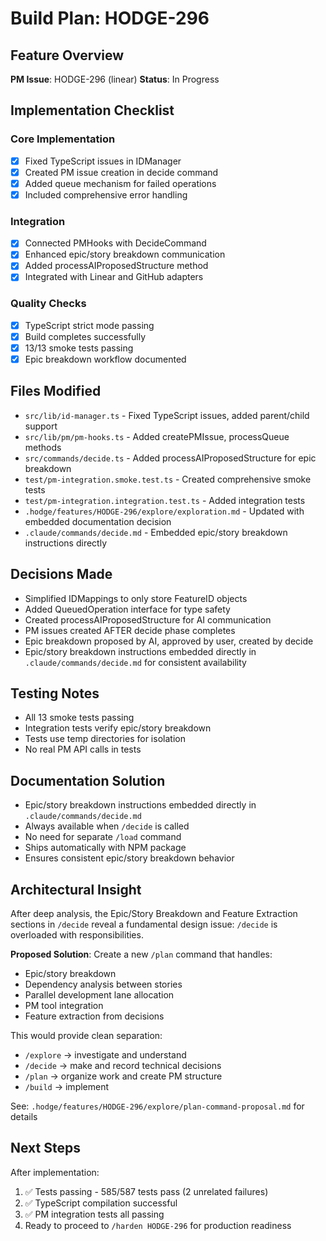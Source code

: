 # Build Plan: HODGE-296

## Feature Overview
**PM Issue**: HODGE-296 (linear)
**Status**: In Progress

## Implementation Checklist

### Core Implementation
- [x] Fixed TypeScript issues in IDManager
- [x] Created PM issue creation in decide command
- [x] Added queue mechanism for failed operations
- [x] Included comprehensive error handling

### Integration
- [x] Connected PMHooks with DecideCommand
- [x] Enhanced epic/story breakdown communication
- [x] Added processAIProposedStructure method
- [x] Integrated with Linear and GitHub adapters

### Quality Checks
- [x] TypeScript strict mode passing
- [x] Build completes successfully
- [x] 13/13 smoke tests passing
- [x] Epic breakdown workflow documented

## Files Modified
- `src/lib/id-manager.ts` - Fixed TypeScript issues, added parent/child support
- `src/lib/pm/pm-hooks.ts` - Added createPMIssue, processQueue methods
- `src/commands/decide.ts` - Added processAIProposedStructure for epic breakdown
- `test/pm-integration.smoke.test.ts` - Created comprehensive smoke tests
- `test/pm-integration.integration.test.ts` - Added integration tests
- `.hodge/features/HODGE-296/explore/exploration.md` - Updated with embedded documentation decision
- `.claude/commands/decide.md` - Embedded epic/story breakdown instructions directly

## Decisions Made
- Simplified IDMappings to only store FeatureID objects
- Added QueuedOperation interface for type safety
- Created processAIProposedStructure for AI communication
- PM issues created AFTER decide phase completes
- Epic breakdown proposed by AI, approved by user, created by decide
- Epic/story breakdown instructions embedded directly in `.claude/commands/decide.md` for consistent availability

## Testing Notes
- All 13 smoke tests passing
- Integration tests verify epic/story breakdown
- Tests use temp directories for isolation
- No real PM API calls in tests

## Documentation Solution
- Epic/story breakdown instructions embedded directly in `.claude/commands/decide.md`
- Always available when `/decide` is called
- No need for separate `/load` command
- Ships automatically with NPM package
- Ensures consistent epic/story breakdown behavior

## Architectural Insight
After deep analysis, the Epic/Story Breakdown and Feature Extraction sections in `/decide`
reveal a fundamental design issue: `/decide` is overloaded with responsibilities.

**Proposed Solution**: Create a new `/plan` command that handles:
- Epic/story breakdown
- Dependency analysis between stories
- Parallel development lane allocation
- PM tool integration
- Feature extraction from decisions

This would provide clean separation:
- `/explore` → investigate and understand
- `/decide` → make and record technical decisions
- `/plan` → organize work and create PM structure
- `/build` → implement

See: `.hodge/features/HODGE-296/explore/plan-command-proposal.md` for details

## Next Steps
After implementation:
1. ✅ Tests passing - 585/587 tests pass (2 unrelated failures)
2. ✅ TypeScript compilation successful
3. ✅ PM integration tests all passing
4. Ready to proceed to `/harden HODGE-296` for production readiness
